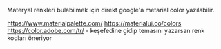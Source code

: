 Materyal renkleri bulabilmek için direkt google'a metarial color yazılabilir.

https://www.materialpalette.com/
https://materialui.co/colors
https://color.adobe.com/tr/  - keşefedine gidip temasını yazarsan renk kodları öneriyor
